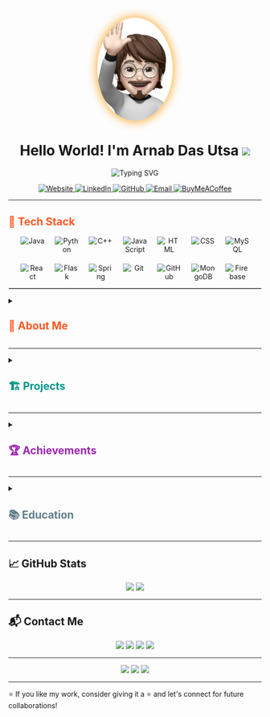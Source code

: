 <!-- Profile Image -->
<p align="center">
  <img id="profile-pic" src="https://github.com/iUtsa/Project-1-Stats/blob/main/Stats-Library/Results/8EFD2ECE-1977-493A-97C3-2B6B9EB6B6DD.png?raw=true" width="150" height="auto" style="border-radius: 50%; box-shadow: 0 0 20px #ff9800; transition: transform 0.3s ease-in-out;" onmouseover="this.style.transform='scale(1.1)'" onmouseout="this.style.transform='scale(1)'">
</p>

<h1 align="center">
  Hello World! I'm Arnab Das Utsa 
  <img src="https://github.com/TheDudeThatCode/TheDudeThatCode/blob/master/Assets/Hi.gif" height="30px" />
</h1>

<!-- Typing Effect -->
<p align="center">
  <img src="https://readme-typing-svg.herokuapp.com?font=Fira+Code&duration=3500&pause=500&center=true&width=500&lines=CS+Student+at+Stockton+University;AI+%26+ML+Enthusiast;Full-Stack+Developer;Musician+%7C+Photographer+%7C+Traveler;Open+Source+%7C+Research+%7C+Hackathon+Lover" alt="Typing SVG"/>
</p>

<!-- Social Buttons -->
<p align="center">
  <a href="https://iutsa.vercel.app" target="_blank">
    <img src="https://img.shields.io/badge/Website-iUtsa-blue?style=for-the-badge&logo=Google-Chrome&logoColor=white" alt="Website" style="transition: transform 0.3s;" onmouseover="this.style.transform='scale(1.1)'" onmouseout="this.style.transform='scale(1)'">
  </a>
  <a href="https://www.linkedin.com/in/arnab-das-utsa-0b57a81a4/" target="_blank">
    <img src="https://img.shields.io/badge/LinkedIn-Connect-blue?style=for-the-badge&logo=linkedin&logoColor=white" alt="LinkedIn" style="transition: transform 0.3s;" onmouseover="this.style.transform='scale(1.1)'" onmouseout="this.style.transform='scale(1)'">
  </a>
  <a href="https://github.com/iUtsa" target="_blank">
    <img src="https://img.shields.io/badge/GitHub-Follow-black?style=for-the-badge&logo=github" alt="GitHub" style="transition: transform 0.3s;" onmouseover="this.style.transform='scale(1.1)'" onmouseout="this.style.transform='scale(1)'">
  </a>
  <a href="mailto:utsaa@go.stockton.edu">
    <img src="https://img.shields.io/badge/Email-utsaa@go.stockton.edu-red?style=for-the-badge&logo=gmail&logoColor=white" alt="Email" style="transition: transform 0.3s;" onmouseover="this.style.transform='scale(1.1)'" onmouseout="this.style.transform='scale(1)'">
  </a>
  <a href="https://buymeacoffee.com/iutsa" target="_blank">
    <img src="https://img.shields.io/badge/BuyMeACoffee-Fuel_My_Coding-orange?style=for-the-badge&logo=buy-me-a-coffee" alt="BuyMeACoffee" style="transition: transform 0.3s;" onmouseover="this.style.transform='scale(1.1)'" onmouseout="this.style.transform='scale(1)'">
  </a>

<hr>
</p>
<h2 style="cursor: pointer; color: #FF5722;">🧠 Tech Stack</h2>
<p align="center" style="display: flex; flex-wrap: wrap; justify-content: center; gap: 20px;"> <img src="https://skillicons.dev/icons?i=java" alt="Java" width="48" style="transition: transform 0.3s;" onmouseover="this.style.transform='scale(1.2)'" onmouseout="this.style.transform='scale(1)'"> <img src="https://skillicons.dev/icons?i=python" alt="Python" width="48" style="transition: transform 0.3s;" onmouseover="this.style.transform='scale(1.2)'" onmouseout="this.style.transform='scale(1)'"> <img src="https://skillicons.dev/icons?i=cpp" alt="C++" width="48" style="transition: transform 0.3s;" onmouseover="this.style.transform='scale(1.2)'" onmouseout="this.style.transform='scale(1)'"> <img src="https://skillicons.dev/icons?i=js" alt="JavaScript" width="48" style="transition: transform 0.3s;" onmouseover="this.style.transform='scale(1.2)'" onmouseout="this.style.transform='scale(1)'"> <img src="https://skillicons.dev/icons?i=html" alt="HTML" width="48" style="transition: transform 0.3s;" onmouseover="this.style.transform='scale(1.2)'" onmouseout="this.style.transform='scale(1)'"> <img src="https://skillicons.dev/icons?i=css" alt="CSS" width="48" style="transition: transform 0.3s;" onmouseover="this.style.transform='scale(1.2)'" onmouseout="this.style.transform='scale(1)'"> <img src="https://skillicons.dev/icons?i=mysql" alt="MySQL" width="48" style="transition: transform 0.3s;" onmouseover="this.style.transform='scale(1.2)'" onmouseout="this.style.transform='scale(1)'"> <img src="https://skillicons.dev/icons?i=react" alt="React" width="48" style="transition: transform 0.3s;" onmouseover="this.style.transform='scale(1.2)'" onmouseout="this.style.transform='scale(1)'"> <img src="https://skillicons.dev/icons?i=flask" alt="Flask" width="48" style="transition: transform 0.3s;" onmouseover="this.style.transform='scale(1.2)'" onmouseout="this.style.transform='scale(1)'"> <img src="https://skillicons.dev/icons?i=spring" alt="Spring" width="48" style="transition: transform 0.3s;" onmouseover="this.style.transform='scale(1.2)'" onmouseout="this.style.transform='scale(1)'"> <img src="https://skillicons.dev/icons?i=git" alt="Git" width="48" style="transition: transform 0.3s;" onmouseover="this.style.transform='scale(1.2)'" onmouseout="this.style.transform='scale(1)'"> <img src="https://skillicons.dev/icons?i=github" alt="GitHub" width="48" style="transition: transform 0.3s;" onmouseover="this.style.transform='scale(1.2)'" onmouseout="this.style.transform='scale(1)'"> <img src="https://skillicons.dev/icons?i=mongodb" alt="MongoDB" width="48" style="transition: transform 0.3s;" onmouseover="this.style.transform='scale(1.2)'" onmouseout="this.style.transform='scale(1)'"> <img src="https://skillicons.dev/icons?i=firebase" alt="Firebase" width="48" style="transition: transform 0.3s;" onmouseover="this.style.transform='scale(1.2)'" onmouseout="this.style.transform='scale(1)'"> </p>

<hr style="border: 1px solid #ccc;">

<details>
  <summary><h2 style="cursor: pointer; color: #FF5722;">🧠 About Me</h2></summary>
  <p>
    I am a passionate <strong>Computer Science student</strong> at <strong>Stockton University</strong> exploring the worlds of <strong>software development, machine learning</strong>, and <strong>creative innovation</strong>. I love building apps that solve real problems, contribute to communities, and express creativity.
  </p>
  <ul>
    <li>🏆 Hack Harvard Winner (Best API Integration)</li>
    <li>🧠 Researcher at HEART Lab (AI + SNOMED CT)</li>
    <li>🧑‍🏫 Student Tutor, Peer Mentor, and Tech Assistant</li>
    <li>🎨 I enjoy photography, traveling, and music in my downtime</li>
  </ul>
</details>

<hr>

<details>
  <summary><h2 style="cursor: pointer; color: #009688;">🏗 Projects</h2></summary>

<div align="center"> <!-- EdithGPT --> <a href="https://devpost.com/software/edith-brshpa" target="_blank" style="text-decoration: none;"> <div style="display: inline-block; width: 270px; margin: 10px; padding: 20px; border-radius: 15px; background: #1f1f1f; color: white; box-shadow: 0 0 15px rgba(0,0,0,0.4); transition: transform 0.3s;" onmouseover="this.style.transform='scale(1.05)'" onmouseout="this.style.transform='scale(1)'"> <img src="https://img.icons8.com/fluency/48/ai.png" width="48" alt="EdithGPT" /> <h3 style="margin-bottom: 8px;">🎯 EdithGPT</h3> <p style="font-size: 14px;">AI-powered calendar assistant made at <strong>HackHarvard</strong>.</p> <p><img src="https://img.shields.io/badge/Winner-Best_API_Integration-brightgreen?style=flat-square" /></p> <p style="font-size: 13px; opacity: 0.8;">Tech: JavaScript · TypeScript · Python · HTML5</p> </div> </a> <!-- StorePro --> <a href="https://github.com/iUtsa/SalonManagerPro_fullstack" target="_blank" style="text-decoration: none;"> <div style="display: inline-block; width: 270px; margin: 10px; padding: 20px; border-radius: 15px; background: #1f1f1f; color: white; box-shadow: 0 0 15px rgba(0,0,0,0.4); transition: transform 0.3s;" onmouseover="this.style.transform='scale(1.05)'" onmouseout="this.style.transform='scale(1)'"> <img src="https://img.icons8.com/external-flat-juicy-fish/60/nail-art.png" width="48" alt="StorePro" /> <h3 style="margin-bottom: 8px;">💅 StorePro</h3> <p style="font-size: 14px;">Salon shift scheduler and client booking system.</p> <p style="font-size: 13px; opacity: 0.8;">Tech: Flask · MySQL · JavaScript · HTML/CSS</p> </div> </a> <!-- Dementia Dictionary --> <a href="https://github.com/iUtsa/dementia-terminology-dictionary" target="_blank" style="text-decoration: none;"> <div style="display: inline-block; width: 270px; margin: 10px; padding: 20px; border-radius: 15px; background: #1f1f1f; color: white; box-shadow: 0 0 15px rgba(0,0,0,0.4); transition: transform 0.3s;" onmouseover="this.style.transform='scale(1.05)'" onmouseout="this.style.transform='scale(1)'"> <img src="https://img.icons8.com/dusk/64/brain.png" width="48" alt="Dementia Dictionary" /> <h3 style="margin-bottom: 8px;">🧠 Dementia Dictionary</h3> <p style="font-size: 14px;">Glossary for dementia care with A–Z navigation & search.</p> <p style="font-size: 13px; opacity: 0.8;">Tech: HTML5 · CSS3 · JavaScript</p> </div> </a> <!-- NimbusAI --> <a href="https://github.com/iUtsa/NimbusAI" target="_blank" style="text-decoration: none;"> <div style="display: inline-block; width: 270px; margin: 10px; padding: 20px; border-radius: 15px; background: #1f1f1f; color: white; box-shadow: 0 0 15px rgba(0,0,0,0.4); transition: transform 0.3s;" onmouseover="this.style.transform='scale(1.05)'" onmouseout="this.style.transform='scale(1)'"> <img src="https://img.icons8.com/external-prettycons-lineal-prettycons/60/external-ai-artificial-intelligence-prettycons-lineal-prettycons.png" width="48" alt="NimbusAI" /> <h3 style="margin-bottom: 8px;">🌩️ NimbusAI</h3> <p style="font-size: 14px;">Smart virtual assistant using AI & voice recognition.</p> <p style="font-size: 13px; opacity: 0.8;">Tech: Python · PyTorch · Transformer · Fine_tuning</p> </div> </a> </div>
</details>

<hr>

<details>
  <summary><h2 style="cursor: pointer; color: #9C27B0;">🏆 Achievements</h2></summary>
  <ul>
    <li>🥇 <strong>Hack Harvard 2023</strong> – Best API Integration</li>
    <li>🏅 <strong>Trackthon 2020</strong> – Top 10 Finalist</li>
    <li>🥈 <strong>NHSPC 2017</strong> – Top 20 Nationwide (Bangladesh)</li>
  </ul>
</details>

<hr>

<details>
  <summary><h2 style="cursor: pointer; color: #607D8B;">📚 Education</h2></summary>
  <ul>
    <li>🎓 <strong>B.Sc. in Computer Science</strong><br>
    Stockton University, Galloway, NJ<br>
    <em>(Sept 2022 – Dec 2025 Expected)</em></li>
  </ul>
</details>

<hr>

## 📈 GitHub Stats

<p align="center">
  <img src="https://github-readme-stats.vercel.app/api?username=iUtsa&show_icons=true&theme=radical" width="48%">
  <img src="https://github-readme-stats.vercel.app/api/top-langs/?username=iUtsa&layout=compact&theme=radical" width="40%">
</p>

<hr>

## 📬 Contact Me

<p align="center">
  <a href="mailto:utsaa@go.stockton.edu"><img src="https://img.icons8.com/color/48/gmail--v1.png" width="40" /></a>
  <a href="https://www.linkedin.com/in/arnab-das-utsa-0b57a81a4/"><img src="https://img.icons8.com/color/48/linkedin.png" width="40" /></a>
  <a href="https://iutsa.vercel.app"><img src="https://img.icons8.com/ios-filled/50/domain.png" width="40" /></a>
  <a href="https://buymeacoffee.com/iutsa"><img src="https://img.icons8.com/?size=96&id=12860&format=png" width="40" /></a>
</p>

<hr>

<p align="center">
  <img src="https://img.shields.io/badge/Open%20Source-Contributor-green?style=for-the-badge&logo=github" />
  <img src="https://img.shields.io/badge/Problem%20Solver-Active-blue?style=for-the-badge&logo=codewars" />
  <img src="https://img.shields.io/badge/Musician-Hobbyist-orange?style=for-the-badge&logo=spotify" />
</p>

---

⭐ If you like my work, consider giving it a ⭐ and let's connect for future collaborations!
